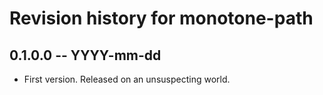 # Revision history for monotone-path

## 0.1.0.0 -- YYYY-mm-dd

* First version. Released on an unsuspecting world.
